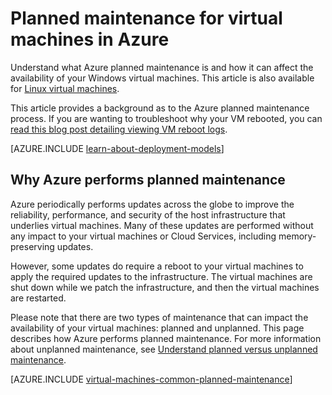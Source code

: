 <properties
	pageTitle="Planned maintenance for Windows VMs | Azure"
	description="Understand what Azure planned maintenance is and how it affects your Windows virtual machines running in Azure"
	services="virtual-machines-windows"
	documentationCenter=""
	authors="drewm"
	manager="timlt"
	editor=""
	tags="azure-service-management,azure-resource-manager"/>

<tags
	ms.service="virtual-machines-windows"
	ms.workload="infrastructure-services"
	ms.tgt_pltfrm="vm-windows"
	ms.devlang="na"
	ms.topic="article"
	ms.date="04/26/2016"
	wacn.date=""
	ms.author="drewm"/>

# Planned maintenance for virtual machines in Azure


Understand what Azure planned maintenance is and how it can affect the availability of your Windows virtual machines. This article is also available for [Linux virtual machines](/documentation/articles/virtual-machines-linux-planned-maintenance/). 

This article provides a background as to the Azure planned maintenance process. If you are wanting to troubleshoot why your VM rebooted, you can [read this blog post detailing viewing VM reboot logs](https://azure.microsoft.com/blog/viewing-vm-reboot-logs/).

[AZURE.INCLUDE [learn-about-deployment-models](../../includes/learn-about-deployment-models-both-include.md)]


## Why Azure performs planned maintenance

Azure periodically performs updates across the globe to improve the reliability, performance, and security of the host infrastructure that underlies virtual machines. Many of these updates are performed without any impact to your virtual machines or Cloud Services, including memory-preserving updates.

However, some updates do require a reboot to your virtual machines to apply the required updates to the infrastructure. The virtual machines are shut down while we patch the infrastructure, and then the virtual machines are restarted.

Please note that there are two types of maintenance that can impact the availability of your virtual machines: planned and unplanned. This page describes how Azure performs planned maintenance. For more information about unplanned maintenance, see [Understand planned versus unplanned maintenance](/documentation/articles/virtual-machines-windows-manage-availability/).

[AZURE.INCLUDE [virtual-machines-common-planned-maintenance](../../includes/virtual-machines-common-planned-maintenance.md)]
